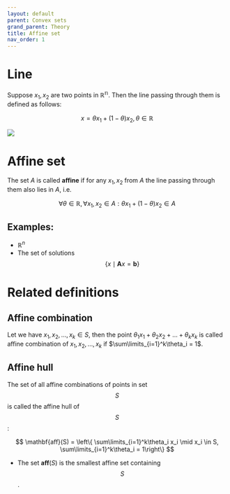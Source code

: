 ```yaml
---
layout: default
parent: Convex sets
grand_parent: Theory
title: Affine set
nav_order: 1
---
```


# Line
Suppose $x_1, x_2$ are two points in $\mathbb{R^n}$. Then the line passing through them is defined as follows:

$$
x = \theta x_1 + (1 - \theta)x_2, \theta \in \mathbb{R}
$$

![](../line.svg)

# Affine set
The set $A$ is called **affine** if for any $x_1, x_2$ from $A$ the line passing through them also lies in $A$, i.e. 

$$
\forall \theta \in \mathbb{R}, \forall x_1, x_2 \in A: \theta x_1 + (1- \theta) x_2 \in A
$$

## Examples: 
* $\mathbb{R}^n$
* The set of solutions $$ \left\{ x \mid \mathbf{A}x = \mathbf{b}\right\} $$

# Related definitions
## Affine combination
Let we have $x_1, x_2, \ldots, x_k \in S$, then the point $\theta_1 x_1 + \theta_2 x_2 + \ldots + \theta_k x_k$ is called affine combination of $x_1, x_2, \ldots, x_k$ if $\sum\limits_{i=1}^k\theta_i = 1$.

## Affine hull
The set of all affine combinations of points in set $$S$$ is called the affine hull of $$S$$:

$$
\mathbf{aff}(S) = \left\{ \sum\limits_{i=1}^k\theta_i x_i \mid x_i \in S, \sum\limits_{i=1}^k\theta_i = 1\right\}
$$

* The set $\mathbf{aff}(S)$ is the smallest affine set containing $$S$$.
